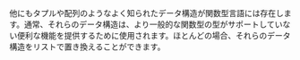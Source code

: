 他にもタプルや配列のようなよく知られたデータ構造が関数型言語には存在します。通常、それらのデータ構造は、より一般的な関数型の型がサポートしていない便利な機能を提供するために使用されます。ほとんどの場合、それらのデータ構造をリストで置き換えることができます。
